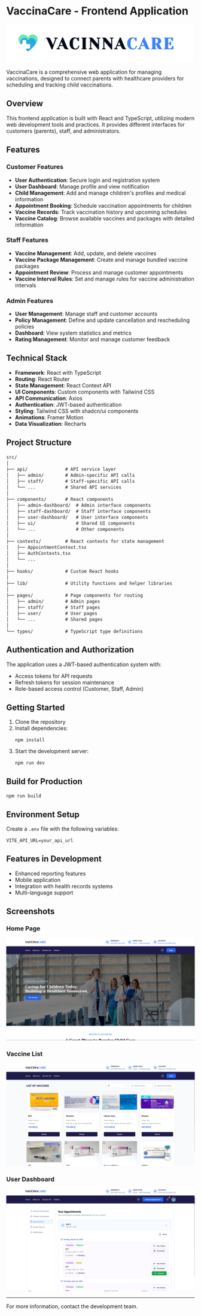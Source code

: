 # VaccinaCare - Frontend Application

<img src="https://github.com/vaccina-care/VaccinaCare.FE/blob/main/src/assets/showcase/logo.png" alt="VaccinaCare Logo" style="width:500px;"/>

VaccinaCare is a comprehensive web application for managing vaccinations, designed to connect parents with healthcare providers for scheduling and tracking child vaccinations.

## Overview

This frontend application is built with React and TypeScript, utilizing modern web development tools and practices. It provides different interfaces for customers (parents), staff, and administrators.

## Features

### Customer Features
- **User Authentication**: Secure login and registration system
- **User Dashboard**: Manage profile and view notification
- **Child Management**: Add and manage children's profiles and medical information
- **Appointment Booking**: Schedule vaccination appointments for children
- **Vaccine Records**: Track vaccination history and upcoming schedules
- **Vaccine Catalog**: Browse available vaccines and packages with detailed information

### Staff Features
- **Vaccine Management**: Add, update, and delete vaccines
- **Vaccine Package Management**: Create and manage bundled vaccine packages
- **Appointment Review**: Process and manage customer appointments
- **Vaccine Interval Rules**: Set and manage rules for vaccine administration intervals

### Admin Features
- **User Management**: Manage staff and customer accounts
- **Policy Management**: Define and update cancellation and rescheduling policies
- **Dashboard**: View system statistics and metrics
- **Rating Management**: Monitor and manage customer feedback

## Technical Stack

- **Framework**: React with TypeScript
- **Routing**: React Router
- **State Management**: React Context API
- **UI Components**: Custom components with Tailwind CSS
- **API Communication**: Axios
- **Authentication**: JWT-based authentication
- **Styling**: Tailwind CSS with shadcn/ui components
- **Animations**: Framer Motion
- **Data Visualization**: Recharts

## Project Structure

```
src/
│
├── api/              # API service layer
│   ├── admin/        # Admin-specific API calls
│   ├── staff/        # Staff-specific API calls
│   └── ...           # Shared API services
│
├── components/       # React components
│   ├── admin-dashboard/  # Admin interface components
│   ├── staff-dashboard/  # Staff interface components
│   ├── user-dashboard/   # User interface components
│   ├── ui/               # Shared UI components
│   └── ...               # Other components
│
├── contexts/         # React contexts for state management
│   ├── AppointmentContext.tsx
│   ├── AuthContexts.tsx
│   └── ...
│
├── hooks/            # Custom React hooks
│
├── lib/              # Utility functions and helper libraries
│
├── pages/            # Page components for routing
│   ├── admin/        # Admin pages
│   ├── staff/        # Staff pages
│   ├── user/         # User pages
│   └── ...           # Shared pages
│
└── types/            # TypeScript type definitions
```

## Authentication and Authorization

The application uses a JWT-based authentication system with:
- Access tokens for API requests
- Refresh tokens for session maintenance
- Role-based access control (Customer, Staff, Admin)

## Getting Started

1. Clone the repository
2. Install dependencies:
   ```
   npm install
   ```
3. Start the development server:
   ```
   npm run dev
   ```


## Build for Production

```
npm run build
```

## Environment Setup

Create a `.env` file with the following variables:
```
VITE_API_URL=your_api_url
```

## Features in Development

- Enhanced reporting features
- Mobile application
- Integration with health records systems
- Multi-language support

## Screenshots

### Home Page
![Home Page](https://github.com/vaccina-care/VaccinaCare.FE/raw/main/src/assets/showcase/home.png)

### Vaccine List
![Vaccine List](https://github.com/vaccina-care/VaccinaCare.FE/raw/main/src/assets/showcase/vaccine-list.png)

### User Dashboard
![User Dashboard](https://github.com/vaccina-care/VaccinaCare.FE/raw/main/src/assets/showcase/user-dashboard.png)

---

For more information, contact the development team.
